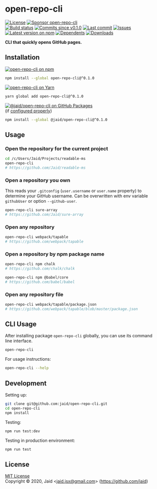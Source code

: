 # open-repo-cli


<a href="https://raw.githubusercontent.com/jaid/open-repo-cli/master/license.txt"><img src="https://img.shields.io/github/license/jaid/open-repo-cli?style=flat-square" alt="License"/></a> <a href="https://github.com/sponsors/jaid"><img src="https://img.shields.io/badge/<3-Sponsor-FF45F1?style=flat-square" alt="Sponsor open-repo-cli"/></a>  
<a href="https://actions-badge.atrox.dev/jaid/open-repo-cli/goto"><img src="https://img.shields.io/endpoint.svg?style=flat-square&url=https%3A%2F%2Factions-badge.atrox.dev%2Fjaid%2Fopen-repo-cli%2Fbadge" alt="Build status"/></a> <a href="https://github.com/jaid/open-repo-cli/commits"><img src="https://img.shields.io/github/commits-since/jaid/open-repo-cli/v0.1.0?style=flat-square&logo=github" alt="Commits since v0.1.0"/></a> <a href="https://github.com/jaid/open-repo-cli/commits"><img src="https://img.shields.io/github/last-commit/jaid/open-repo-cli?style=flat-square&logo=github" alt="Last commit"/></a> <a href="https://github.com/jaid/open-repo-cli/issues"><img src="https://img.shields.io/github/issues/jaid/open-repo-cli?style=flat-square&logo=github" alt="Issues"/></a>  
<a href="https://npmjs.com/package/open-repo-cli"><img src="https://img.shields.io/npm/v/open-repo-cli?style=flat-square&logo=npm&label=latest%20version" alt="Latest version on npm"/></a> <a href="https://github.com/jaid/open-repo-cli/network/dependents"><img src="https://img.shields.io/librariesio/dependents/npm/open-repo-cli?style=flat-square&logo=npm" alt="Dependents"/></a> <a href="https://npmjs.com/package/open-repo-cli"><img src="https://img.shields.io/npm/dm/open-repo-cli?style=flat-square&logo=npm" alt="Downloads"/></a>

**CLI that quickly opens GitHub pages.**





## Installation

<a href="https://npmjs.com/package/open-repo-cli"><img src="https://img.shields.io/badge/npm-open--repo--cli-C23039?style=flat-square&logo=npm" alt="open-repo-cli on npm"/></a>

```bash
npm install --global open-repo-cli@^0.1.0
```

<a href="https://yarnpkg.com/package/open-repo-cli"><img src="https://img.shields.io/badge/Yarn-open--repo--cli-2F8CB7?style=flat-square&logo=yarn&logoColor=white" alt="open-repo-cli on Yarn"/></a>

```bash
yarn global add open-repo-cli@^0.1.0
```

<a href="https://github.com/jaid/open-repo-cli/packages"><img src="https://img.shields.io/badge/GitHub Packages-@jaid/open--repo--cli-24282e?style=flat-square&logo=github" alt="@jaid/open-repo-cli on GitHub Packages"/></a>  
(if [configured properly](https://help.github.com/en/github/managing-packages-with-github-packages/configuring-npm-for-use-with-github-packages))

```bash
npm install --global @jaid/open-repo-cli@^0.1.0
```






## Usage

### Open the repository for the current project
```bash
cd /c/Users/Jaid/Projects/readable-ms
open-repo-cli
# https://github.com/Jaid/readable-ms
```

### Open a repository you own

This reads your `.gitconfig` (`user.username` or `user.name` property) to determine your GitHub username. Can be overwritten with env variable `githubUser` or option `--github-user`.

```bash
open-repo-cli sure-array
# https://github.com/Jaid/sure-array
```

### Open any repository

```bash
open-repo-cli webpack/tapable
# https://github.com/webpack/tapable
```

### Open a repository by npm package name

```bash
open-repo-cli npm chalk
# https://github.com/chalk/chalk

open-repo-cli npm @babel/core
# https://github.com/babel/babel
```

### Open any repository file

```bash
open-repo-cli webpack/tapable/package.json
# https://github.com/webpack/tapable/blob/master/package.json
```






## CLI Usage
After installing package `open-repo-cli` globally, you can use its command line interface.
```bash
open-repo-cli
```
For usage instructions:
```bash
open-repo-cli --help
```








## Development



Setting up:
```bash
git clone git@github.com:jaid/open-repo-cli.git
cd open-repo-cli
npm install
```
Testing:
```bash
npm run test:dev
```
Testing in production environment:
```bash
npm run test
```


## License
[MIT License](https://raw.githubusercontent.com/jaid/open-repo-cli/master/license.txt)  
Copyright © 2020, Jaid \<jaid.jsx@gmail.com> (https://github.com/jaid)

